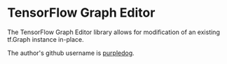 # TensorFlow Graph Editor

The TensorFlow Graph Editor library allows for modification of an existing
tf.Graph instance in-place.

The author's github username is [purpledog](https://github.com.cnpmjs.org/purpledog).
